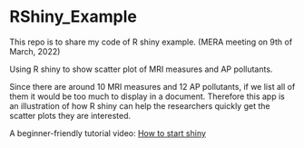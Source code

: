 # RShiny_Example
This repo is to share my code of R shiny example. (MERA meeting on 9th of March, 2022)

Using R shiny to show scatter plot of MRI measures and AP pollutants.

Since there are around 10 MRI measures and 12 AP pollutants, if we list all of them it would be too much to display in a document. Therefore this app is an illustration of how R shiny can help the researchers quickly get the scatter plots they are interested.

A beginner-friendly tutorial video: [How to start shiny](https://vimeo.com/rstudioinc/review/131218530/212d8a5a7a#t=0m0s)
